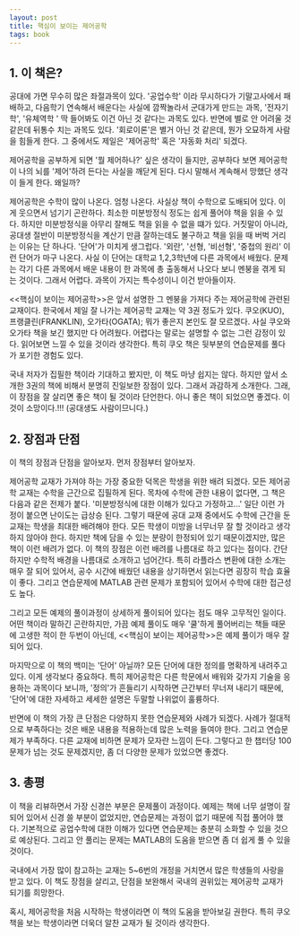 ```yaml
---
layout: post
title: 핵심이 보이는 제어공학
tags: book
---
```


## 1. 이 책은?

공대에 가면 무수히 많은 좌절과목이 있다. '공업수학' 이라 무시하다가 기말고사에서 패배하고, 다음학기 연속해서 배운다는 사실에 깜짝놀라서 군대가게 만드는 과목,  '전자기학', '유체역학 ' 딱 들어봐도 이건 아닌 것 같다는 과목도 있다. 반면에 별로 안 어려울 것 같은데 뒤통수 치는 과목도 있다. '회로이론'은 별거 아닌 것 같은데, 뭔가 오묘하게 사람을 힘들게 한다. 그 중에서도 제일은 '제어공학' 혹은 '자동화 처리' 되겠다.

제어공학을 공부하게 되면 '뭘 제어하나?' 싶은 생각이 들지만, 공부하다 보면 제어공학이 나의 뇌를 '제어'하려 든다는 사실을 깨닫게 된다. 다시 말해서 계속해서 망했단 생각이 들게 한다. 왜일까?

제어공학은 수학이 많이 나온다. 엄청 나온다. 사실상 책이 수학으로 도배되어 있다. 이게 웃으면서 넘기기 곤란하다. 최소한 미분방정식 정도는 쉽게 풀어야 책을 읽을 수 있다. 하지만 미분방정식을 아무리 잘해도 책을 읽을 수 없을 떄가 있다. 거짓말이 아니라, 공대생 절반이 미분방정식을 계산기 만큼 잘하는데도 불구하고 책을 읽을 때 버벅 거리는 이유는 단 하나다. '단어'가 미치게 생그럽다. '외란', '선형, '비선형', '중첩의 원리' 이런 단어가 마구 나온다. 사실 이 단어는 대학교 1,2,3학년에 다른 과목에서 배웠다. 문제는 각기 다른 과목에서 배운 내용이 한 과목에 총 출동해서 나오다 보니 멘붕을 겪게 되는 것이다. 그래서 어렵다. 과목이 가지는 특수성이니 이건 받아들이자.

<<핵심이 보이는 제어공학>>은 앞서 설명한 그 멘붕을 가져다 주는 제어공학에 관련된 교재이다. 한국에서 제일 잘 나가는 제어공학 교재는 약 3권 정도가 있다. 쿠오(KUO), 프랭클린(FRANKLIN), 오가타(OGATA); 뭐가 좋은지 본인도 잘 모르겠다. 사실 쿠오와 오가타 책을 보긴 했지만 다 어려웠다. 어렵다는 말로는 설명할 수 없는 그런 감정이 있다. 읽어보면 느낄 수 있을 것이라 생각한다. 특히 쿠오 책은 뒷부분의 연습문제를 풀다가 포기한 경험도 있다. 

국내 저자가 집필한 책이라 기대하고 봤지만, 이 책도 마냥 쉽지는 않다. 하지만 앞서 소개한 3권의 책에 비해서 분명히 진일보한 장점이 있다. 그래서 과감하게 소개한다. 그래, 이 장점을 잘 살리면 좋은 책이 될 것이라 단언한다. 아니 좋은 책이 되었으면 좋겠다. 이것이 소망이다.!!! (공대생도 사람이므니다.)

## 2. 장점과 단점

이 책의 장점과 단점을 알아보자. 먼저 장점부터 알아보자.

제어공학 교재가 가져야 하는 가장 중요한 덕목은 학생을 위한 배려 되겠다. 모든 제어공학 교재는  수학을 근간으로 집필하게 된다. 목차에 수학에 관한 내용이 없다면, 그 책은 다음과 같은 전제가 붙다. '미분방정식에 대한 이해가 있다고 가정하고...' 일단 이런 가정이 붙으면 난이도는 급상승 된다. 그렇기 때문에 공대 교재 중에서도 수학에 근간을 둔 교재는 학생을 최대한 배려해야 한다. 모든 학생이 미방을 너무너무 잘 할 것이라고 생각하지 않아야 한다. 하지만 책에 담을 수 있는 분량이 한정되어 있기 때문이겠지만, 많은 책이 이런 배려가 없다. 이 책의 장점은 이런 배려를 나름대로 하고 있다는 점이다. 간단하지만 수학적 배경을 나름대로 소개하고 넘어간다. 특히 라플라스 변환에 대한 소개는 매우 잘 되어 있어서, 공수 시간에 배웠던 내용을 상기하면서 읽는다면 굉장히 학습 효율이 좋다. 그리고 연습문제에 MATLAB 관련 문제가 포함되어 있어서 수학에 대한 접근성도 높다.

그리고 모든 예제의 풀이과정이 상세하게 풀이되어 있다는 점도 매우 고무적인 일이다. 어떤 책이라 말하긴 곤란하지만, 가끔 예제 풀이도 매우 '쿨'하게 풀어버리는 책들 때문에 고생한 적이 한 두번이 아닌데, <<핵심이 보이는 제어공학>>은 예제 풀이가 매우 잘 되어 있다.

마지막으로 이 책의 백미는 '단어' 아닐까? 모든 단어에 대한 정의를 명확하게 내려주고 있다. 이게 생각보다 중요하다. 특히 제어공학은 다른 학문에서 배워와 갖가지 기술을 응용하는 과목이다 보니까, '정의'가 흔들리기 시작하면 근간부터 무너져 내리기 때문에, '단어'에 대한 자세하고 세세한 설명은 두말할 나위없이 훌륭하다.

반면에 이 책의 가장 큰 단점은 다양하지 못한 연습문제와 사례가 되겠다. 사례가 절대적으로 부족하다는 것은 배운 내용을 적용하는데 많은 노력을 들여야 한다. 그리고 연습문제가 부족하다. 다른 교재에 비하면 문제가 모자란 느낌이 든다. 그렇다고 한 챕터당 100문제가 넘는 것도 문제겠지만, 좀 더 다양한 문제가 있었으면 좋겠다.



## 3. 총평

이 책을 리뷰하면서 가장 신경쓴 부분은 문제풀이 과정이다. 예제는 책에 너무 설명이 잘되어 있어서 신경 쓸 부분이 없었지만, 연습문제는 과정이 없기 때문에 직접 풀어야 했다. 기본적으로 공업수학에 대한 이해가 있다면 연습문제는 충분히 소화할 수 있을 것으로 예상된다. 그리고 안 풀리는 문제는 MATLAB의 도움을 받으면 좀 더 쉽게 풀 수 있을 것이다.

국내에서 가장 많이 참고하는 교재는 5~6번의 개정을 거치면서 많은 학생들의 사랑을 받고 있다. 이 책도 장점을 살리고, 단점을 보완해서 국내의 권위있는 제어공학 교재가 되기를 희망한다.

혹시, 제어공학을 처음 시작하는 학생이라면 이 책의 도움을 받아보길 권한다. 특히 쿠오 책을 보는 학생이라면 더욱더 알찬 교재가 될 것이라 생각한다.